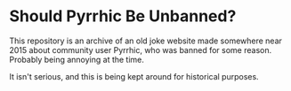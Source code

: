 # Should Pyrrhic Be Unbanned?

This repository is an archive of an old joke website made somewhere near 2015 about community user Pyrrhic, who was banned for some reason. Probably being annoying at the time.

It isn't serious, and this is being kept around for historical purposes.
